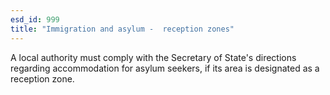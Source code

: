 ```yaml
---
esd_id: 999
title: "Immigration and asylum -  reception zones"
---
```


A local authority must comply with the Secretary of State's directions regarding accommodation for asylum seekers, if its area is designated as a reception zone.

